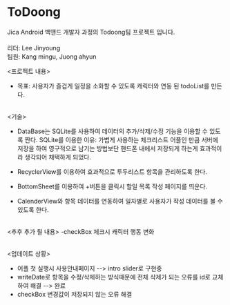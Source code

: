 # ToDoong

Jica Android 백앤드 개발자 과정의 Todoong팀 프로젝트 입니다.<br><br>
리더: Lee Jinyoung<br>
팀원: Kang mingu, Juong ahyun<br>

<프로젝트 내용>

- 목표: 사용자가 즐겁게 일정을 소화할 수 있도록 캐릭터와 연동 된 todoList를 만든다.

<br><기술>
- DataBase는 SQLite를 사용하여 데이터의 추가/삭제/수정 기능을 이용할 수 있도록 짠다.
  SQLite를 이용한 이유: 가볍게 사용하는 체크리스트 어플인 만큼 서버에 저장을 하여 영구적으로 남기는 방법보단
                       핸드폰 내에서 저장되게 하는게 효과적이라 생각되어 채택하게 되었다.
                       
- RecyclerView를 이용하여 효과적으로 투두리스트 항목을 관리하도록 한다.
- BottomSheet를 이용하여 +버튼을 클릭시 할일 목록 작성 페이지를 띄운다.
- CalenderView와 항목 데이터를 연동하여 일자별로 사용자가 작성 데이터를 볼 수 있도록 한다.

<br><추후 추가 될 내용>
-checkBox 체크시 캐릭터 행동 변화

<br><업데이트 상황>
- 어플 첫 실행시 사용안내페이지 --> intro slider로 구현중
- writeDate로 항목을 수정/삭제하는 방식때문에 전체 삭제가 되는 오류를 id로 교체하여 해결 --> 완료
- checkBox 변경값이 저장되지 않는 오류 해결
